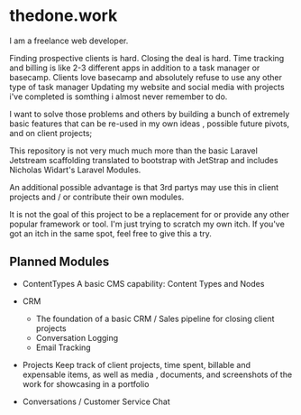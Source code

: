 # thedone.work

I am a freelance web developer.

Finding prospective clients is hard.
Closing the deal is hard.
Time tracking and billing is like 2-3 different apps in addition to a task manager or basecamp.
Clients love basecamp and absolutely refuse to use any other type of task manager
Updating my website and social media with projects i've completed is somthing i almost never remember to do.

I want to solve those problems and others by building a bunch of extremely basic features that can be re-used in my own
ideas , possible future pivots, and on client projects;

This repository is not very much much more than the basic Laravel Jetstream scaffolding translated to bootstrap with JetStrap and includes Nicholas Widart's Laravel Modules.

An additional possible advantage is that 3rd partys may  use this in client
projects and / or contribute their own modules.

It is not the goal of this project to be a replacement for or provide any other popular framework or tool.
I'm just trying to scratch my own itch.
If you've got an itch in the same spot, feel free to give this a try.




## Planned Modules

- ContentTypes
  A basic CMS capability:  Content Types and Nodes

- CRM
    - The foundation of a basic CRM / Sales pipeline for closing client projects
    - Conversation Logging
    - Email Tracking
- Projects
  Keep track of client projects, time spent, billable and expensable items, as well as media , documents, and screenshots of the work for showcasing in a portfolio

- Conversations / Customer Service Chat
